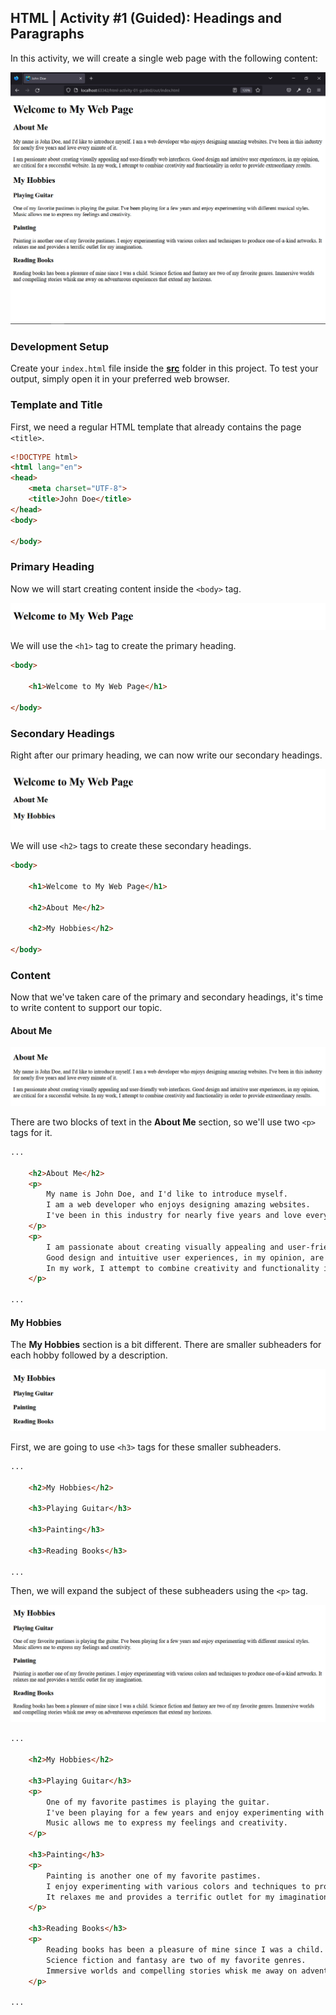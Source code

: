 ## HTML | Activity #1 (Guided): Headings and Paragraphs
In this activity, we will create a single web page with the following content:

![final-output](assets/html-01--01-final-output.jpg)


### Development Setup
Create your `index.html` file inside the [**src**](/src) folder in this project.
To test your output, simply open it in your preferred web browser.


### Template and Title
First, we need a regular HTML template that already contains the page `<title>`.
```html
<!DOCTYPE html>
<html lang="en">
<head>
    <meta charset="UTF-8">
    <title>John Doe</title>
</head>
<body>
    
</body>
```


### Primary Heading
Now we will start creating content inside the `<body>` tag.

![primary-heading](assets/html-01--02-primary-heading.jpg)

We will use the `<h1>` tag to create the primary heading.
```html
<body>

    <h1>Welcome to My Web Page</h1>

</body>
```


### Secondary Headings
Right after our primary heading, we can now write our secondary headings.

![secondary-headings](assets/html-01--03-secondary-headings.jpg)

We will use `<h2>` tags to create these secondary headings.

```html
<body>

    <h1>Welcome to My Web Page</h1>

    <h2>About Me</h2>

    <h2>My Hobbies</h2>

</body>
```


### Content
Now that we've taken care of the primary and secondary headings,
it's time to write content to support our topic.

#### About Me
![about-me-section](assets/html-01--04-about-me-section.jpg)


There are two blocks of text in the **About Me** section,
so we'll use two `<p>` tags for it.

```html
...

    <h2>About Me</h2>
    <p>
        My name is John Doe, and I'd like to introduce myself.
        I am a web developer who enjoys designing amazing websites.
        I've been in this industry for nearly five years and love every minute of it.
    </p>
    <p>
        I am passionate about creating visually appealing and user-friendly web interfaces.
        Good design and intuitive user experiences, in my opinion, are critical for a successful website.
        In my work, I attempt to combine creativity and functionality in order to provide extraordinary results.
    </p>

...
```

#### My Hobbies
The **My Hobbies** section is a bit different.
There are smaller subheaders for each hobby followed by a description.

![my-hobbies-subheaders](assets/html-01--05-my-hobbies-subheaders.jpg)

First, we are going to use `<h3>` tags for these smaller subheaders.

```html
...

    <h2>My Hobbies</h2>

    <h3>Playing Guitar</h3>

    <h3>Painting</h3>

    <h3>Reading Books</h3>

...
```
Then, we will expand the subject of these subheaders using the `<p>` tag.

![my-hobbies-content](assets/html-01--06-my-hobbies-content.jpg)


```html
...

    <h2>My Hobbies</h2>

    <h3>Playing Guitar</h3>
    <p>
        One of my favorite pastimes is playing the guitar.
        I've been playing for a few years and enjoy experimenting with different musical styles.
        Music allows me to express my feelings and creativity.
    </p>

    <h3>Painting</h3>
    <p>
        Painting is another one of my favorite pastimes.
        I enjoy experimenting with various colors and techniques to produce one-of-a-kind artworks.
        It relaxes me and provides a terrific outlet for my imagination.
    </p>

    <h3>Reading Books</h3>
    <p>
        Reading books has been a pleasure of mine since I was a child.
        Science fiction and fantasy are two of my favorite genres.
        Immersive worlds and compelling stories whisk me away on adventurous experiences that extend my horizons.
    </p>

...
```
